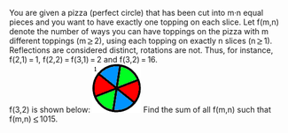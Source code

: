   You are given a pizza (perfect circle) that has been cut into m&middot;n equal pieces and you want to have exactly one topping on each slice.    Let f(m,n) denote the number of ways you can have toppings on the pizza with m different toppings (m&thinsp;<img src='images/symbol_ge.gif' width='10' height='12' alt='&ge;' border='0' style='vertical-align:middle;' />&thinsp;2), using each topping on exactly n slices (n&thinsp;<img src='images/symbol_ge.gif' width='10' height='12' alt='&ge;' border='0' style='vertical-align:middle;' />&thinsp;1). <br />Reflections are considered distinct, rotations are not.     Thus, for instance, f(2,1)&thinsp;=&thinsp;1, f(2,2)&thinsp;=&thinsp;f(3,1)&thinsp;=&thinsp;2 and f(3,2)&thinsp;=&thinsp;16. <br />f(3,2) is shown below:    <img src="project/images/p_281_pizza.gif" />    Find the sum of all f(m,n) such that f(m,n)&thinsp;<img src='images/symbol_le.gif' width='10' height='12' alt='&le;' border='0' style='vertical-align:middle;' />&thinsp;1015.  
